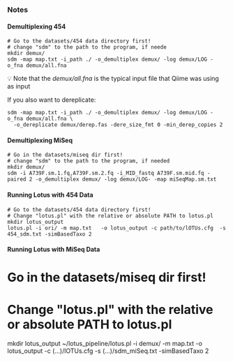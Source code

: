### Notes

#### Demultiplexing 454

```
# Go to the datasets/454 data directory first! 
# change "sdm" to the path to the program, if neede
mkdir demux/
sdm -map map.txt -i_path ./ -o_demultiplex demux/ -log demux/LOG -o_fna demux/all.fna
``` 

:bulb: Note that the _demux/all.fna_ is the typical input file that Qiime was using as input

If you also want to dereplicate:


```
sdm -map map.txt -i_path ./ -o_demultiplex demux/ -log demux/LOG -o_fna demux/all.fna \
  -o_dereplicate demux/derep.fas -dere_size_fmt 0 -min_derep_copies 2
```
#### Demultiplexing MiSeq
```
# Go in the datasets/miseq dir first! 
# change "sdm" to the path to the program, if needed
mkdir demux/
sdm -i A739F.sm.1.fq,A739F.sm.2.fq -i_MID_fastq A739F.sm.mid.fq -paired 2 -o_demultiplex demux/ -log demux/LOG- -map miSeqMap.sm.txt
```
#### Running Lotus with 454 Data

```
# Go to the datasets/454 data directory first! 
# Change "lotus.pl" with the relative or absolute PATH to lotus.pl
mkdir lotus_output
lotus.pl -i ori/ -m map.txt   -o lotus_output -c path/to/lOTUs.cfg  -s 454_sdm.txt -simBasedTaxo 2
```
#### Running Lotus with MiSeq Data
# Go in the datasets/miseq dir first! 
# Change "lotus.pl" with the relative or absolute PATH to lotus.pl
mkdir lotus_output
~/lotus_pipeline/lotus.pl -i demux/ -m map.txt -o lotus_output -c (...)/lOTUs.cfg  -s  (...)/sdm_miSeq.txt -simBasedTaxo 2
```

